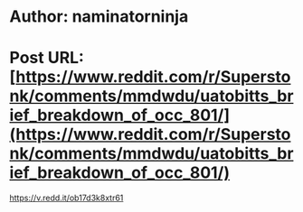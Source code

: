 # Author: naminatorninja
# Post URL: [https://www.reddit.com/r/Superstonk/comments/mmdwdu/uatobitts_brief_breakdown_of_occ_801/](https://www.reddit.com/r/Superstonk/comments/mmdwdu/uatobitts_brief_breakdown_of_occ_801/)


https://v.redd.it/ob17d3k8xtr61